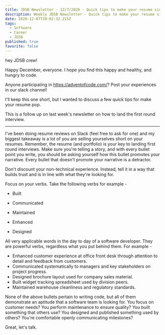 ```yaml
---
title: JDSB Newsletter - 12/7/2020 - Quick tips to make your resume sing
description: Weekly JDSB Newsletter - Quick tips to make your resume sing
date: 2020-12-07T20:02:32.215Z
tags:
  - Software
  - Career
  - JDSB
published: true
favorite: false
---
```

hey JDSB crew!

Happy December, everyone. I hope you find this happy and healthy, and hungry to code.

Anyone participating in https://adventofcode.com/? Post your experiences in our slack channel!

I'll keep this one short, but I wanted to discuss a few quick tips for make your resume pop.

This is a follow up on last week's newsletter on how to land the first round interview.

-----

I've been doing resume reviews on Slack (feel free to ask for one) and my biggest takeaway is a lot of you are selling yourselves short on your resumes. Remember, the resume (and portfolio) is your key to landing first round interviews. Make sure you're telling a story, and with every bullet point you write, you should be asking yourself how this bullet promotes your narrative. Every bullet that doesn't promote your narrative is a detractor.


Don't discount your non-technical experience. Instead, tell it in a way that builds trust and is in line with what they're looking for.

 

Focus on your verbs. Take the following verbs for example -

- Built

- Communicated

- Maintained

- Enhanced

- Designed

All very applicable words in the day to day of a software developer. They are powerful verbs, regardless what you put behind them. For example -

- Enhanced customer experience at office front desk through attention to detail and feedback from customers.
- Communicated systematically to managers and key stakeholders on project progress.
- Designed brochure layout used for company sales material.
- Built widget tracking spreadsheet used by division peers.
- Maintained warehouse cleanliness and regulatory standards.

None of the above bullets pertain to writing code, but all of them demonstrate an aptitude that a software team is looking for. You focus on customer needs? You perform maintenance to ensure quality? You built something that others use? You designed and published something used by others? You're comfortable openly communicating milestones?

Great, let's talk.